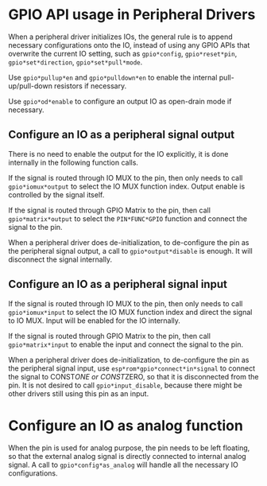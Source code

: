 # GPIO API usage in Peripheral Drivers

When a peripheral driver initializes IOs, the general rule is to append necessary configurations onto the IO, instead of using any GPIO APIs that overwrite the current IO setting, such as `gpio*config`, `gpio*reset*pin`, `gpio*set*direction`, `gpio*set*pull*mode`.

Use `gpio*pullup*en` and `gpio*pulldown*en` to enable the internal pull-up/pull-down resistors if necessary.

Use `gpio*od*enable` to configure an output IO as open-drain mode if necessary.

## Configure an IO as a peripheral signal output

There is no need to enable the output for the IO explicitly, it is done internally in the following function calls.

If the signal is routed through IO MUX to the pin, then only needs to call `gpio*iomux*output` to select the IO MUX function index. Output enable is controlled by the signal itself.

If the signal is routed through GPIO Matrix to the pin, then call `gpio*matrix*output` to select the `PIN*FUNC*GPIO` function and connect the signal to the pin.

When a peripheral driver does de-initialization, to de-configure the pin as the peripheral signal output, a call to `gpio*output*disable` is enough. It will disconnect the signal internally.

## Configure an IO as a peripheral signal input

If the signal is routed through IO MUX to the pin, then only needs to call `gpio*iomux*input` to select the IO MUX function index and direct the signal to IO MUX. Input will be enabled for the IO internally.

If the signal is routed through GPIO Matrix to the pin, then call `gpio*matrix*input` to enable the input and connect the signal to the pin.

When a peripheral driver does de-initialization, to de-configure the pin as the peripheral signal input, use `esp*rom*gpio*connect*in*signal` to connect the signal to CONST*ONE or CONST*ZERO, so that it is disconnected from the pin. It is not desired to call `gpio*input_disable`, because there might be other drivers still using this pin as an input.

# Configure an IO as analog function

When the pin is used for analog purpose, the pin needs to be left floating, so that the external analog signal is directly connected to internal analog signal. A call to `gpio*config*as_analog` will handle all the necessary IO configurations.
